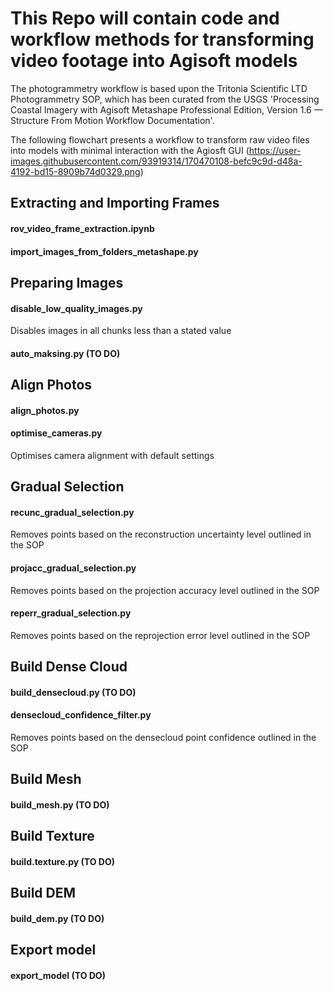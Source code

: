# This Repo will contain code and workflow methods for transforming video footage into Agisoft models

The photogrammetry workflow is based upon the Tritonia Scientific LTD Photogrammetry SOP, which has been curated from the USGS 'Processing Coastal Imagery with Agisoft Metashape Professional Edition, Version 1.6 — Structure From Motion Workflow Documentation'. 

The following flowchart presents a workflow to transform raw video files into models with minimal interaction with the Agiosft GUI
(https://user-images.githubusercontent.com/93919314/170470108-befc9c9d-d48a-4192-bd15-8909b74d0329.png)
## Extracting and Importing Frames
#### rov_video_frame_extraction.ipynb
#### import_images_from_folders_metashape.py
## Preparing Images 
#### disable_low_quality_images.py
Disables images in all chunks less than a stated value
#### auto_maksing.py (TO DO)
## Align Photos
#### align_photos.py 
#### optimise_cameras.py
Optimises camera alignment with default settings 
## Gradual Selection
#### recunc_gradual_selection.py
Removes points based on the reconstruction uncertainty level outlined in the SOP
#### projacc_gradual_selection.py
Removes points based on the projection accuracy level outlined in the SOP
#### reperr_gradual_selection.py
Removes points based on the reprojection error level outlined in the SOP
## Build Dense Cloud 
#### build_densecloud.py (TO DO)
#### densecloud_confidence_filter.py
Removes points based on the densecloud point confidence outlined in the SOP
## Build Mesh 
#### build_mesh.py (TO DO)
## Build Texture
#### build.texture.py (TO DO)
## Build DEM
#### build_dem.py (TO DO)
## Export model 
#### export_model (TO DO)
